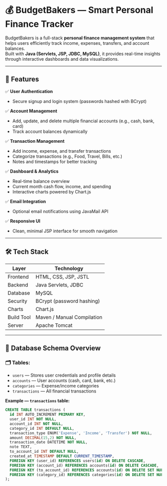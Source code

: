 # 💰 BudgetBakers — Smart Personal Finance Tracker

BudgetBakers is a full-stack **personal finance management system** that helps users efficiently track income, expenses, transfers, and account balances.  
Built with **Java (Servlets, JSP, JDBC, MySQL)**, it provides real-time insights through interactive dashboards and data visualizations.

---

## 🚀 Features

✅ **User Authentication**
- Secure signup and login system (passwords hashed with BCrypt)

✅ **Account Management**
- Add, update, and delete multiple financial accounts (e.g., cash, bank, card)
- Track account balances dynamically

✅ **Transaction Management**
- Add income, expense, and transfer transactions  
- Categorize transactions (e.g., Food, Travel, Bills, etc.)  
- Notes and timestamps for better tracking  

✅ **Dashboard & Analytics**
- Real-time balance overview  
- Current month cash flow, income, and spending  
- Interactive charts powered by Chart.js

✅ **Email Integration**
- Optional email notifications using JavaMail API

✅ **Responsive UI**
- Clean, minimal JSP interface for smooth navigation

---

## 🛠️ Tech Stack

| Layer | Technology |
|-------|-------------|
| Frontend | HTML, CSS, JSP, JSTL |
| Backend | Java Servlets, JDBC |
| Database | MySQL |
| Security | BCrypt (password hashing) |
| Charts | Chart.js |
| Build Tool | Maven / Manual Compilation |
| Server | Apache Tomcat |

---

## 🧩 Database Schema Overview

### 🗂 Tables:
- `users` — Stores user credentials and profile details  
- `accounts` — User accounts (cash, card, bank, etc.)  
- `categories` — Expense/income categories  
- `transactions` — All financial transactions  

**Example — `transactions` table:**
```sql
CREATE TABLE transactions (
  id INT AUTO_INCREMENT PRIMARY KEY,
  user_id INT NOT NULL,
  account_id INT NOT NULL,
  category_id INT DEFAULT NULL,
  transaction_type ENUM('Expense', 'Income', 'Transfer') NOT NULL,
  amount DECIMAL(15,2) NOT NULL,
  transaction_date DATETIME NOT NULL,
  note TEXT,
  to_account_id INT DEFAULT NULL,
  created_at TIMESTAMP DEFAULT CURRENT_TIMESTAMP,
  FOREIGN KEY (user_id) REFERENCES users(id) ON DELETE CASCADE,
  FOREIGN KEY (account_id) REFERENCES accounts(id) ON DELETE CASCADE,
  FOREIGN KEY (to_account_id) REFERENCES accounts(id) ON DELETE SET NULL,
  FOREIGN KEY (category_id) REFERENCES categories(id) ON DELETE SET NULL
);
